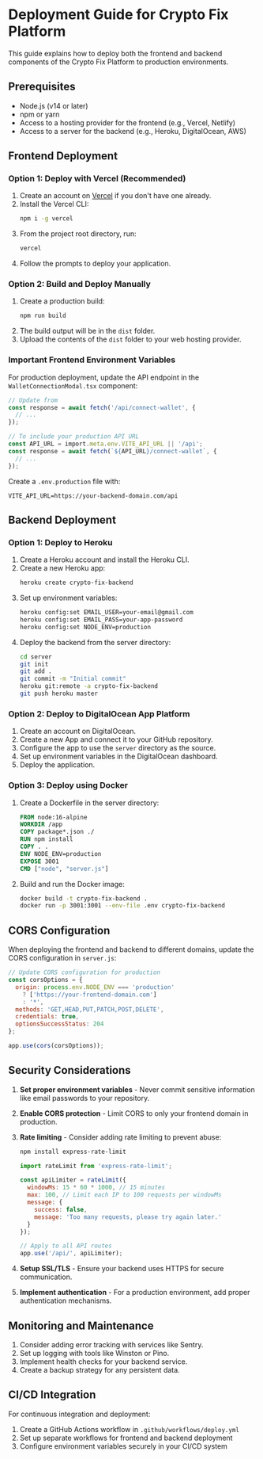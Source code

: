 # Deployment Guide for Crypto Fix Platform

This guide explains how to deploy both the frontend and backend components of the Crypto Fix Platform to production environments.

## Prerequisites

- Node.js (v14 or later)
- npm or yarn
- Access to a hosting provider for the frontend (e.g., Vercel, Netlify)
- Access to a server for the backend (e.g., Heroku, DigitalOcean, AWS)

## Frontend Deployment

### Option 1: Deploy with Vercel (Recommended)

1. Create an account on [Vercel](https://vercel.com) if you don't have one already.
2. Install the Vercel CLI:
   ```sh
   npm i -g vercel
   ```
3. From the project root directory, run:
   ```sh
   vercel
   ```
4. Follow the prompts to deploy your application.

### Option 2: Build and Deploy Manually

1. Create a production build:
   ```sh
   npm run build
   ```
2. The build output will be in the `dist` folder.
3. Upload the contents of the `dist` folder to your web hosting provider.

### Important Frontend Environment Variables

For production deployment, update the API endpoint in the `WalletConnectionModal.tsx` component:

```typescript
// Update from
const response = await fetch('/api/connect-wallet', {
  // ...
});

// To include your production API URL
const API_URL = import.meta.env.VITE_API_URL || '/api';
const response = await fetch(`${API_URL}/connect-wallet`, {
  // ...
});
```

Create a `.env.production` file with:
```
VITE_API_URL=https://your-backend-domain.com/api
```

## Backend Deployment

### Option 1: Deploy to Heroku

1. Create a Heroku account and install the Heroku CLI.
2. Create a new Heroku app:
   ```sh
   heroku create crypto-fix-backend
   ```
3. Set up environment variables:
   ```sh
   heroku config:set EMAIL_USER=your-email@gmail.com
   heroku config:set EMAIL_PASS=your-app-password
   heroku config:set NODE_ENV=production
   ```
4. Deploy the backend from the server directory:
   ```sh
   cd server
   git init
   git add .
   git commit -m "Initial commit"
   heroku git:remote -a crypto-fix-backend
   git push heroku master
   ```

### Option 2: Deploy to DigitalOcean App Platform

1. Create an account on DigitalOcean.
2. Create a new App and connect it to your GitHub repository.
3. Configure the app to use the `server` directory as the source.
4. Set up environment variables in the DigitalOcean dashboard.
5. Deploy the application.

### Option 3: Deploy using Docker

1. Create a Dockerfile in the server directory:
   ```Dockerfile
   FROM node:16-alpine
   WORKDIR /app
   COPY package*.json ./
   RUN npm install
   COPY . .
   ENV NODE_ENV=production
   EXPOSE 3001
   CMD ["node", "server.js"]
   ```
2. Build and run the Docker image:
   ```sh
   docker build -t crypto-fix-backend .
   docker run -p 3001:3001 --env-file .env crypto-fix-backend
   ```

## CORS Configuration

When deploying the frontend and backend to different domains, update the CORS configuration in `server.js`:

```javascript
// Update CORS configuration for production
const corsOptions = {
  origin: process.env.NODE_ENV === 'production' 
    ? ['https://your-frontend-domain.com'] 
    : '*',
  methods: 'GET,HEAD,PUT,PATCH,POST,DELETE',
  credentials: true,
  optionsSuccessStatus: 204
};

app.use(cors(corsOptions));
```

## Security Considerations

1. **Set proper environment variables** - Never commit sensitive information like email passwords to your repository.
2. **Enable CORS protection** - Limit CORS to only your frontend domain in production.
3. **Rate limiting** - Consider adding rate limiting to prevent abuse:

   ```sh
   npm install express-rate-limit
   ```

   ```javascript
   import rateLimit from 'express-rate-limit';

   const apiLimiter = rateLimit({
     windowMs: 15 * 60 * 1000, // 15 minutes
     max: 100, // Limit each IP to 100 requests per windowMs
     message: {
       success: false,
       message: 'Too many requests, please try again later.'
     }
   });

   // Apply to all API routes
   app.use('/api/', apiLimiter);
   ```

4. **Setup SSL/TLS** - Ensure your backend uses HTTPS for secure communication.
5. **Implement authentication** - For a production environment, add proper authentication mechanisms.

## Monitoring and Maintenance

1. Consider adding error tracking with services like Sentry.
2. Set up logging with tools like Winston or Pino.
3. Implement health checks for your backend service.
4. Create a backup strategy for any persistent data.

## CI/CD Integration

For continuous integration and deployment:

1. Create a GitHub Actions workflow in `.github/workflows/deploy.yml`
2. Set up separate workflows for frontend and backend deployment
3. Configure environment variables securely in your CI/CD system
